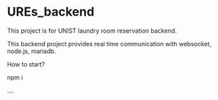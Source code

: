 # UREs_backend

This project is for UNIST laundry room reservation backend.

This backend project provides real time communication with websocket, node.js, mariadb.

How to start?

npm i

....
